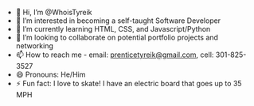 - 👋 Hi, I’m @WhoisTyreik
- 👀 I’m interested in becoming a self-taught Software Developer
- 🌱 I’m currently learning HTML, CSS, and Javascript/Python
- 💞️ I’m looking to collaborate on potential portfolio projects and networking
- 📫 How to reach me -
 email: prenticetyreik@gmail.com, cell: 301-825-3527
- 😄 Pronouns: He/Him
- ⚡ Fun fact: I love to skate! I have an electric board that goes up to 35 MPH

<!---
WhoisTyreik/WhoisTyreik is a ✨ special ✨ repository because its `README.md` (this file) appears on your GitHub profile.
You can click the Preview link to take a look at your changes.
--->
